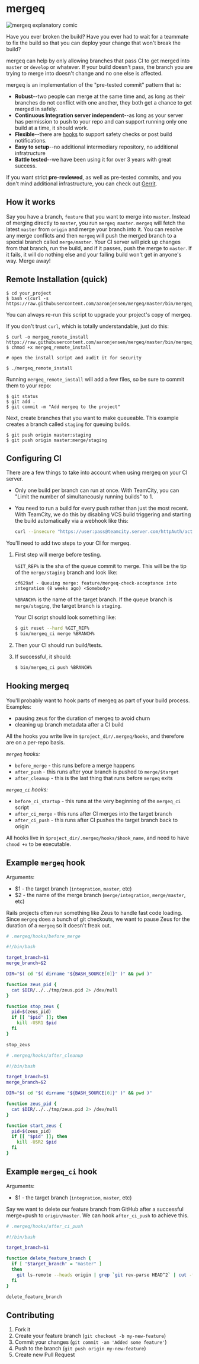 # mergeq

![mergeq explanatory comic](http://i.imgur.com/2iDn1qu.png)

Have you ever broken the build? Have you ever had to wait for a teammate to fix
the build so that you can deploy your change that won't break the build?

mergeq can help by only allowing branches that pass CI to get merged into
`master` or `develop` or whatever. If your build doesn't pass, the branch you
are trying to merge into doesn't change and no one else is affected.

mergeq is an implementation of the "pre-tested commit" pattern that is:

* **Robust**--two people can merge at the same time and, as long as their branches do not conflict with one another, they both get a chance to get merged in safely.
* **Continuous Integration server independent**--as long as your server has permission to push to your repo and can support running only one build at a time, it should work.
* **Flexible**--there are [hooks](#hooking-mergeq) to support safety checks or post build notifications.
* **Easy to setup**--no additional intermediary repository, no additional infratructure
* **Battle tested**--we have been using it for over 3 years with great success.

If you want strict **pre-reviewed**, as well as pre-tested commits, and you don't mind additional infrastructure, you can check out [Gerrit](https://www.gerritcodereview.com/).

## How it works

Say you have a branch, `feature` that you want to merge into `master`. Instead
of merging directly to `master`, you run `mergeq master`. `mergeq` will fetch
the latest `master` from `origin` and merge your branch into it. You can
resolve any merge conflicts and then `mergeq` will push the merged branch to a
special branch called `merge/master`. Your CI server will pick up changes from
that branch, run the build, and if it passes, push the merge to `master`. If it
fails, it will do nothing else and your failing build won't get in anyone's
way. Merge away!

## Remote Installation (quick)

    $ cd your_project
    $ bash <(curl -s https://raw.githubusercontent.com/aaronjensen/mergeq/master/bin/mergeq_remote_install)

You can always re-run this script to upgrade your project's copy of mergeq.

If you don't trust `curl`, which is totally understandable, just do this:

    $ curl -o mergeq_remote_install https://raw.githubusercontent.com/aaronjensen/mergeq/master/bin/mergeq_remote_install
    $ chmod +x mergeq_remote_install

    # open the install script and audit it for security

    $ ./mergeq_remote_install

Running `mergeq_remote_install` will add a few files, so be sure to commit them to your repo:

    $ git status
    $ git add .
    $ git commit -m "Add mergeq to the project"

Next, create branches that you want to make queueable. This example creates a branch 
called `staging` for queuing builds.

    $ git push origin master:staging
    $ git push origin master:merge/staging

## Configuring CI

There are a few things to take into account when using mergeq on your CI server.

* Only one build per branch can run at once. With TeamCity, you can "Limit the number of simultaneously running builds" to 1.
* You need to run a build for every push rather than just the most recent. With TeamCity, we do this by disabling VCS build triggering and starting the build automatically via a webhook like this:
    
    ```bash
    curl --insecure "https://user:pass@teamcity.server.com/httpAuth/action.html?add2Queue=$build_id&name=GIT_REF&value=$git_ref"
    ```

You'll need to add two steps to your CI for mergeq.

1. First step will merge before testing. 

    `%GIT_REF%` is the sha of the queue commit to merge. This will be the tip of the `merge/staging` branch and look like:

    ```
    cf629af - Queuing merge: feature/mergeq-check-acceptance into integration (8 weeks ago) <Somebody>
    ```

    `%BRANCH%` is the name of the target branch. If the queue branch is `merge/staging`, the target branch is `staging`.

    Your CI script should look something like:

    ```bash
    $ git reset --hard %GIT_REF%
    $ bin/mergeq_ci merge %BRANCH%
    ```
    
2. Then your CI should run build/tests. 
3. If successful, it should: 
    
    ```bash
    $ bin/mergeq_ci push %BRANCH%
    ```

## Hooking mergeq

You'll probably want to hook parts of mergeq as part of your build process. Examples:

* pausing zeus for the duration of mergeq to avoid churn
* cleaning up branch metadata after a CI build

All the hooks you write live in `$project_dir/.mergeq/hooks`, and therefore are on 
a per-repo basis.

*`mergeq` hooks:*

* `before_merge` - this runs before a merge happens
* `after_push` - this runs after your branch is pushed to `merge/$target`
* `after_cleanup` - this is the last thing that runs before `mergeq` exits

*`mergeq_ci` hooks:*

* `before_ci_startup` - this runs at the very beginning of the `mergeq_ci` script
* `after_ci_merge` - this runs after CI merges into the target branch
* `after_ci_push` - this runs after CI pushes the target branch back to origin

All hooks live in `$project_dir/.mergeq/hooks/$hook_name`, and need to have `chmod +x` 
to be executable.

## Example `mergeq` hook

Arguments:

* $1 - the target branch (`integration`, `master`, etc)
* $2 - the name of the merge branch (`merge/integration`, `merge/master`, etc)

Rails projects often run something like Zeus to handle fast code loading. Since `mergeq` 
does a bunch of git checkouts, we want to pause Zeus for the duration of a `mergeq` so 
it doesn't freak out.

```bash
# .mergeq/hooks/before_merge

#!/bin/bash

target_branch=$1
merge_branch=$2

DIR="$( cd "$( dirname "${BASH_SOURCE[0]}" )" && pwd )"

function zeus_pid {
  cat $DIR/../../tmp/zeus.pid 2> /dev/null
}

function stop_zeus {
  pid=$(zeus_pid)
  if [[ "$pid" ]]; then
    kill -USR1 $pid
  fi
}

stop_zeus
```

```bash
# .mergeq/hooks/after_cleanup

#!/bin/bash

target_branch=$1
merge_branch=$2

DIR="$( cd "$( dirname "${BASH_SOURCE[0]}" )" && pwd )"

function zeus_pid {
  cat $DIR/../../tmp/zeus.pid 2> /dev/null
}

function start_zeus {
  pid=$(zeus_pid)
  if [[ "$pid" ]]; then
    kill -USR2 $pid
  fi
}
```

## Example `mergeq_ci` hook

Arguments:

* $1 - the target branch (`integration`, `master`, etc)

Say we want to delete our feature branch from GitHub after a successful merge+push to
`origin/master`. We can hook `after_ci_push` to achieve this.

```bash
# .mergeq/hooks/after_ci_push

#!/bin/bash

target_branch=$1

function delete_feature_branch {
  if [ "$target_branch" = "master" ]
  then
    git ls-remote --heads origin | grep `git rev-parse HEAD^2` | cut -f2 -s | xargs -I {} git push origin :{}; true
  fi
}

delete_feature_branch
```

## Contributing

1. Fork it
2. Create your feature branch (`git checkout -b my-new-feature`)
3. Commit your changes (`git commit -am 'Added some feature'`)
4. Push to the branch (`git push origin my-new-feature`)
5. Create new Pull Request
